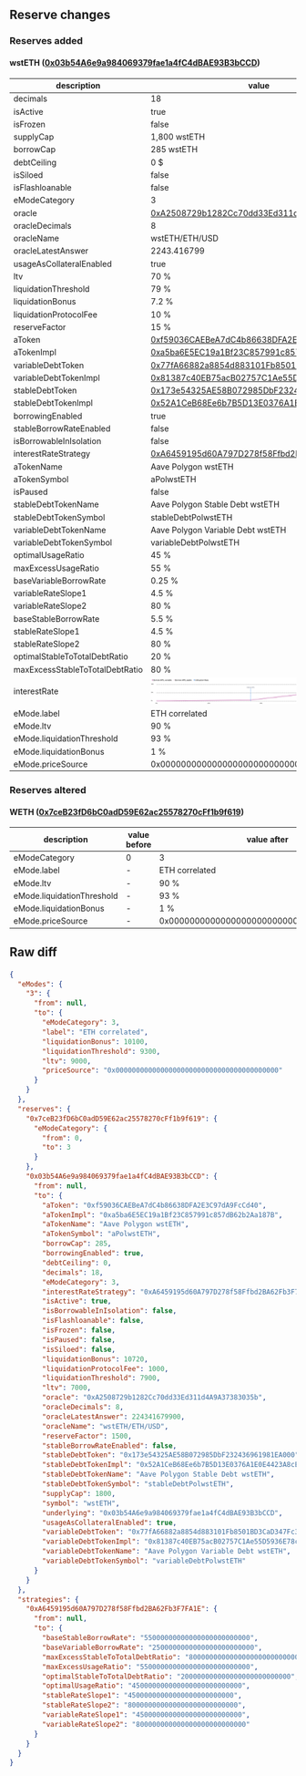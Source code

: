 ## Reserve changes

### Reserves added

#### wstETH ([0x03b54A6e9a984069379fae1a4fC4dBAE93B3bCCD](https://polygonscan.com/address/0x03b54A6e9a984069379fae1a4fC4dBAE93B3bCCD))

| description | value |
| --- | --- |
| decimals | 18 |
| isActive | true |
| isFrozen | false |
| supplyCap | 1,800 wstETH |
| borrowCap | 285 wstETH |
| debtCeiling | 0 $ |
| isSiloed | false |
| isFlashloanable | false |
| eModeCategory | 3 |
| oracle | [0xA2508729b1282Cc70dd33Ed311d4A9A37383035b](https://polygonscan.com/address/0xA2508729b1282Cc70dd33Ed311d4A9A37383035b) |
| oracleDecimals | 8 |
| oracleName | wstETH/ETH/USD |
| oracleLatestAnswer | 2243.416799 |
| usageAsCollateralEnabled | true |
| ltv | 70 % |
| liquidationThreshold | 79 % |
| liquidationBonus | 7.2 % |
| liquidationProtocolFee | 10 % |
| reserveFactor | 15 % |
| aToken | [0xf59036CAEBeA7dC4b86638DFA2E3C97dA9FcCd40](https://polygonscan.com/address/0xf59036CAEBeA7dC4b86638DFA2E3C97dA9FcCd40) |
| aTokenImpl | [0xa5ba6E5EC19a1Bf23C857991c857dB62b2Aa187B](https://polygonscan.com/address/0xa5ba6E5EC19a1Bf23C857991c857dB62b2Aa187B) |
| variableDebtToken | [0x77fA66882a8854d883101Fb8501BD3CaD347Fc32](https://polygonscan.com/address/0x77fA66882a8854d883101Fb8501BD3CaD347Fc32) |
| variableDebtTokenImpl | [0x81387c40EB75acB02757C1Ae55D5936E78c9dEd3](https://polygonscan.com/address/0x81387c40EB75acB02757C1Ae55D5936E78c9dEd3) |
| stableDebtToken | [0x173e54325AE58B072985DbF232436961981EA000](https://polygonscan.com/address/0x173e54325AE58B072985DbF232436961981EA000) |
| stableDebtTokenImpl | [0x52A1CeB68Ee6b7B5D13E0376A1E0E4423A8cE26e](https://polygonscan.com/address/0x52A1CeB68Ee6b7B5D13E0376A1E0E4423A8cE26e) |
| borrowingEnabled | true |
| stableBorrowRateEnabled | false |
| isBorrowableInIsolation | false |
| interestRateStrategy | [0xA6459195d60A797D278f58Ffbd2BA62Fb3F7FA1E](https://polygonscan.com/address/0xA6459195d60A797D278f58Ffbd2BA62Fb3F7FA1E) |
| aTokenName | Aave Polygon wstETH |
| aTokenSymbol | aPolwstETH |
| isPaused | false |
| stableDebtTokenName | Aave Polygon Stable Debt wstETH |
| stableDebtTokenSymbol | stableDebtPolwstETH |
| variableDebtTokenName | Aave Polygon Variable Debt wstETH |
| variableDebtTokenSymbol | variableDebtPolwstETH |
| optimalUsageRatio | 45 % |
| maxExcessUsageRatio | 55 % |
| baseVariableBorrowRate | 0.25 % |
| variableRateSlope1 | 4.5 % |
| variableRateSlope2 | 80 % |
| baseStableBorrowRate | 5.5 % |
| stableRateSlope1 | 4.5 % |
| stableRateSlope2 | 80 % |
| optimalStableToTotalDebtRatio | 20 % |
| maxExcessStableToTotalDebtRatio | 80 % |
| interestRate | ![ir](/.assets/6c6aa53c31467fe6d6e1e00491cf89ca125ee373.svg) |
| eMode.label | ETH correlated |
| eMode.ltv | 90 % |
| eMode.liquidationThreshold | 93 % |
| eMode.liquidationBonus | 1 % |
| eMode.priceSource | 0x0000000000000000000000000000000000000000 |


### Reserves altered

#### WETH ([0x7ceB23fD6bC0adD59E62ac25578270cFf1b9f619](https://polygonscan.com/address/0x7ceB23fD6bC0adD59E62ac25578270cFf1b9f619))

| description | value before | value after |
| --- | --- | --- |
| eModeCategory | 0 | 3 |
| eMode.label | - | ETH correlated |
| eMode.ltv | - | 90 % |
| eMode.liquidationThreshold | - | 93 % |
| eMode.liquidationBonus | - | 1 % |
| eMode.priceSource | - | 0x0000000000000000000000000000000000000000 |


## Raw diff

```json
{
  "eModes": {
    "3": {
      "from": null,
      "to": {
        "eModeCategory": 3,
        "label": "ETH correlated",
        "liquidationBonus": 10100,
        "liquidationThreshold": 9300,
        "ltv": 9000,
        "priceSource": "0x0000000000000000000000000000000000000000"
      }
    }
  },
  "reserves": {
    "0x7ceB23fD6bC0adD59E62ac25578270cFf1b9f619": {
      "eModeCategory": {
        "from": 0,
        "to": 3
      }
    },
    "0x03b54A6e9a984069379fae1a4fC4dBAE93B3bCCD": {
      "from": null,
      "to": {
        "aToken": "0xf59036CAEBeA7dC4b86638DFA2E3C97dA9FcCd40",
        "aTokenImpl": "0xa5ba6E5EC19a1Bf23C857991c857dB62b2Aa187B",
        "aTokenName": "Aave Polygon wstETH",
        "aTokenSymbol": "aPolwstETH",
        "borrowCap": 285,
        "borrowingEnabled": true,
        "debtCeiling": 0,
        "decimals": 18,
        "eModeCategory": 3,
        "interestRateStrategy": "0xA6459195d60A797D278f58Ffbd2BA62Fb3F7FA1E",
        "isActive": true,
        "isBorrowableInIsolation": false,
        "isFlashloanable": false,
        "isFrozen": false,
        "isPaused": false,
        "isSiloed": false,
        "liquidationBonus": 10720,
        "liquidationProtocolFee": 1000,
        "liquidationThreshold": 7900,
        "ltv": 7000,
        "oracle": "0xA2508729b1282Cc70dd33Ed311d4A9A37383035b",
        "oracleDecimals": 8,
        "oracleLatestAnswer": 224341679900,
        "oracleName": "wstETH/ETH/USD",
        "reserveFactor": 1500,
        "stableBorrowRateEnabled": false,
        "stableDebtToken": "0x173e54325AE58B072985DbF232436961981EA000",
        "stableDebtTokenImpl": "0x52A1CeB68Ee6b7B5D13E0376A1E0E4423A8cE26e",
        "stableDebtTokenName": "Aave Polygon Stable Debt wstETH",
        "stableDebtTokenSymbol": "stableDebtPolwstETH",
        "supplyCap": 1800,
        "symbol": "wstETH",
        "underlying": "0x03b54A6e9a984069379fae1a4fC4dBAE93B3bCCD",
        "usageAsCollateralEnabled": true,
        "variableDebtToken": "0x77fA66882a8854d883101Fb8501BD3CaD347Fc32",
        "variableDebtTokenImpl": "0x81387c40EB75acB02757C1Ae55D5936E78c9dEd3",
        "variableDebtTokenName": "Aave Polygon Variable Debt wstETH",
        "variableDebtTokenSymbol": "variableDebtPolwstETH"
      }
    }
  },
  "strategies": {
    "0xA6459195d60A797D278f58Ffbd2BA62Fb3F7FA1E": {
      "from": null,
      "to": {
        "baseStableBorrowRate": "55000000000000000000000000",
        "baseVariableBorrowRate": "2500000000000000000000000",
        "maxExcessStableToTotalDebtRatio": "800000000000000000000000000",
        "maxExcessUsageRatio": "550000000000000000000000000",
        "optimalStableToTotalDebtRatio": "200000000000000000000000000",
        "optimalUsageRatio": "450000000000000000000000000",
        "stableRateSlope1": "45000000000000000000000000",
        "stableRateSlope2": "800000000000000000000000000",
        "variableRateSlope1": "45000000000000000000000000",
        "variableRateSlope2": "800000000000000000000000000"
      }
    }
  }
}
```